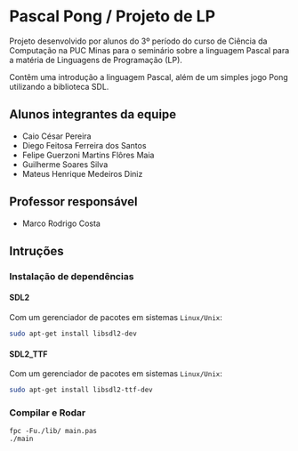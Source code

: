 # Pascal Pong / Projeto de LP

Projeto desenvolvido por alunos do 3º período do curso de Ciência da Computação na PUC Minas para o seminário sobre a linguagem Pascal para a matéria de Linguagens de Programação (LP).

Contêm uma introdução a linguagem Pascal, além de um simples jogo Pong utilizando a biblioteca SDL.

## Alunos integrantes da equipe

* Caio César Pereira
* Diego Feitosa Ferreira dos Santos
* Felipe Guerzoni Martins Flôres Maia
* Guilherme Soares Silva
* Mateus Henrique Medeiros Diniz

## Professor responsável

* Marco Rodrigo Costa

## Intruções
### Instalação de dependências
#### SDL2 

Com um gerenciador de pacotes em sistemas `Linux/Unix`:
```bash
sudo apt-get install libsdl2-dev
```
#### SDL2_TTF 

Com um gerenciador de pacotes em sistemas `Linux/Unix`:
```bash
sudo apt-get install libsdl2-ttf-dev
```
### Compilar e Rodar
    fpc -Fu./lib/ main.pas
    ./main

